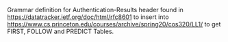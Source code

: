Grammar definition for Authentication-Results header found in https://datatracker.ietf.org/doc/html/rfc8601 to insert into https://www.cs.princeton.edu/courses/archive/spring20/cos320/LL1/ to get FIRST, FOLLOW and PREDICT Tables. 